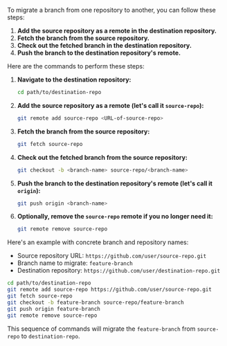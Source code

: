 To migrate a branch from one repository to another, you can follow these steps:

1. **Add the source repository as a remote in the destination repository.**
2. **Fetch the branch from the source repository.**
3. **Check out the fetched branch in the destination repository.**
4. **Push the branch to the destination repository's remote.**

Here are the commands to perform these steps:

1. **Navigate to the destination repository:**
   ```sh
   cd path/to/destination-repo
   ```

2. **Add the source repository as a remote (let's call it `source-repo`):**
   ```sh
   git remote add source-repo <URL-of-source-repo>
   ```

3. **Fetch the branch from the source repository:**
   ```sh
   git fetch source-repo
   ```

4. **Check out the fetched branch from the source repository:**
   ```sh
   git checkout -b <branch-name> source-repo/<branch-name>
   ```

5. **Push the branch to the destination repository's remote (let's call it `origin`):**
   ```sh
   git push origin <branch-name>
   ```

6. **Optionally, remove the `source-repo` remote if you no longer need it:**
   ```sh
   git remote remove source-repo
   ```

Here's an example with concrete branch and repository names:

- Source repository URL: `https://github.com/user/source-repo.git`
- Branch name to migrate: `feature-branch`
- Destination repository: `https://github.com/user/destination-repo.git`

```sh
cd path/to/destination-repo
git remote add source-repo https://github.com/user/source-repo.git
git fetch source-repo
git checkout -b feature-branch source-repo/feature-branch
git push origin feature-branch
git remote remove source-repo
```

This sequence of commands will migrate the `feature-branch` from `source-repo` to `destination-repo`.
